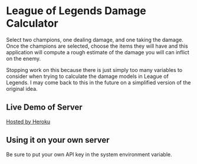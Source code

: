 League of Legends Damage Calculator
===================================
Select two champions, one dealing damage, and one taking the damage. Once the champions are selected,
choose the items they will have and this application will compute a rough estimate of the damage
you will can inflict on the enemy.

Stopping work on this because there is just simply too many variables to consider when trying to calculate the damage models in League of Legends. I may come back to this in the future on a simplified version of the original idea.

Live Demo of Server
-------------------
[Hosted by Heroku](http://leagueofcalculation.heroku.com/)

Using it on your own server
---------------------------
Be sure to put your own API key in the system environment variable.
